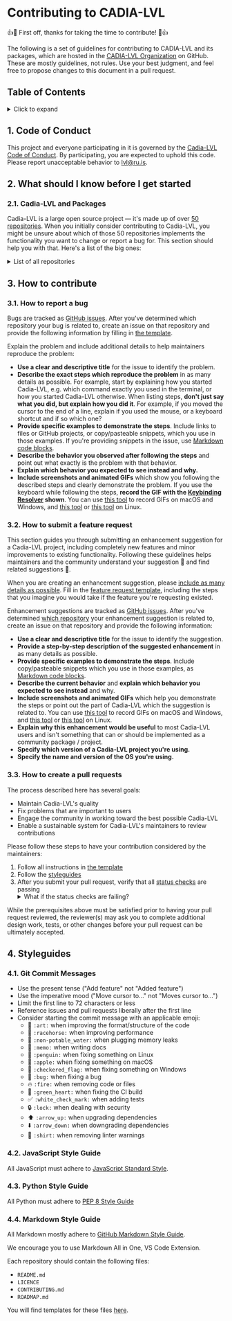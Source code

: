 <!-- omit in toc -->
# Contributing to CADIA-LVL

👍🎉 First off, thanks for taking the time to contribute! 🎉👍

The following is a set of guidelines for contributing to CADIA-LVL and its packages, which are hosted in the [CADIA-LVL Organization](https://github.com/cadia-lvl) on GitHub. These are mostly guidelines, not rules. Use your best judgment, and feel free to propose changes to this document in a pull request.

<!-- omit in toc -->
## Table of Contents

<details>
<summary>Click to expand</summary>

- [1. Code of Conduct](#1-code-of-conduct)
- [2. What should I know before I get started](#2-what-should-i-know-before-i-get-started)
  - [2.1. Cadia-LVL and Packages](#21-cadia-lvl-and-packages)
- [3. How to contribute](#3-how-to-contribute)
  - [3.1. How to report a bug](#31-how-to-report-a-bug)
  - [3.2. How to submit a feature request](#32-how-to-submit-a-feature-request)
  - [3.3. How to create a pull requests](#33-how-to-create-a-pull-requests)
- [4. Styleguides](#4-styleguides)
  - [4.1. Git Commit Messages](#41-git-commit-messages)
  - [4.2. JavaScript Style Guide](#42-javascript-style-guide)
  - [4.3. Python Style Guide](#43-python-style-guide)
  - [4.4. Markdown Style Guide](#44-markdown-style-guide)

</details>

## 1. Code of Conduct

This project and everyone participating in it is governed by the [Cadia-LVL Code of Conduct](CODE_OF_CONDUCT.md). By participating, you are expected to uphold this code. Please report unacceptable behavior to [lvl@ru.is](mailto:lvl@ru.is).

## 2. What should I know before I get started

### 2.1. Cadia-LVL and Packages

Cadia-LVL is a large open source project &mdash; it's made up of over [50 repositories](https://github.com/cadia-lvl). When you initially consider contributing to Cadia-LVL, you might be unsure about which of those 50 repositories implements the functionality you want to change or report a bug for. This section should help you with that.
Here's a list of the big ones:

<details>
<summary>List of all repositories</summary>

- [broadcast_data_prep](https://github.com/cadia-lvl/broadcast_data_prep) - This repository has scripts to extract data from various sources for ASR and speaker diarization.
- [compute](https://github.com/cadia-lvl/compute) - LVL Computing Resources
- [DAD](https://github.com/cadia-lvl/DAD) - Detect Audio Defects
- [deCODE](https://github.com/cadia-lvl/deCODE) - Voice Source and Vocal tract features
- [docker-festival](https://github.com/cadia-lvl/docker-festival) - Text-to-Speech tutorial at SLTU 2016
- [dscore](https://github.com/cadia-lvl/dscore) - Diarization scoring tools.
- [Eyra](https://github.com/cadia-lvl/Eyra)
- [FeatExtDiarization](https://github.com/cadia-lvl/FeatExtDiarization)
- [festival](https://github.com/cadia-lvl/festival) - Festival Speech Synthesis System
- [ice-asr](https://github.com/cadia-lvl/ice-asr) - An automatic speech recognition environment for Icelandic based on Kaldi
- [Icelandic-Curses](https://github.com/cadia-lvl/Icelandic-Curses) - This is a list of icelandic taboo words/phrases.
- [Icelandic-textnorm](https://github.com/cadia-lvl/Icelandic-textnorm) - Text normalization for Icelandic
- [ictk](https://github.com/cadia-lvl/ictk) - 📚 Icelandic Corpora Toolkit -  A collection of scripts to use with various Icelandic text corpora
- [kaldi](https://github.com/cadia-lvl/kaldi) - This is not the official kaldi repository. If searching for Kaldi it is better to fork https://github.com/kaldi-asr/kaldi instead. This repository is built around the project to built an automatic speech recognizer for the Icelandic parliament, Althingi.
- [kaldi-speaker-diarization](https://github.com/cadia-lvl/kaldi-speaker-diarization) - This repository creates speaker diarization recipes to be used within the egs folder of kaldi.
- [lirfa](https://github.com/cadia-lvl/lirfa) - This packages the Alþingi ASR along with code which connects to the Alþingi servers.
- [LOBE](https://github.com/cadia-lvl/LOBE) - LOBE is a recording client made specifically for TTS data collections. It supports multiple collections, single and multi-speaker, and can prompt sentences based on phonetic coverage.
- [lvl_tts_frontend](https://github.com/cadia-lvl/lvl_tts_frontend) - TTS frontend processing for Icelandic
- [marytts](https://github.com/cadia-lvl/marytts) - MARY TTS -- an open-source, multilingual text-to-speech synthesis system written in pure java
- [merlin](https://github.com/cadia-lvl/merlin) - Fork of the Merlin project focused on improving Keras integration. The official project is located at:
- [metawave](https://github.com/cadia-lvl/metawave) - Meta-information tool for TTS datasets
- [NER](https://github.com/cadia-lvl/NER) - Named entity recognition for Icelandic
- [NLM](https://github.com/cadia-lvl/NLM) - A word-level neural language model
- [Ossian](https://github.com/cadia-lvl/Ossian)
- [POS](https://github.com/cadia-lvl/POS) - A part-of-speech tagger, tailored to Icelandic
- [punctuation-prediction](https://github.com/cadia-lvl/punctuation-prediction) - Support tools for punctuation and boundary detection for ASR output.
- [RPNSD](https://github.com/cadia-lvl/RPNSD) - PyTorch implementation of RPNSD
- [samromur-asr](https://github.com/cadia-lvl/samromur-asr) - 👾 An automatic speech recognition environment for Samrómur speech corpus.
- [SEA](https://github.com/cadia-lvl/SEA)
- [SLT2018](https://github.com/cadia-lvl/SLT2018) - Resources described in the paper \An Icelandic Pronunciation Dictionary for TTS

</details>

## 3. How to contribute

### 3.1. How to report a bug

Bugs are tracked as [GitHub issues](https://guides.github.com/features/issues/). After you've determined which repository your bug is related to, create an issue on that repository and provide the following information by filling in [the template](/bug_report.md).

Explain the problem and include additional details to help maintainers reproduce the problem:

- **Use a clear and descriptive title** for the issue to identify the problem.
- **Describe the exact steps which reproduce the problem** in as many details as possible. For example, start by explaining how you started Cadia-LVL, e.g. which command exactly you used in the terminal, or how you started Cadia-LVL otherwise. When listing steps, **don't just say what you did, but explain how you did it**. For example, if you moved the cursor to the end of a line, explain if you used the mouse, or a keyboard shortcut and if so which one?
- **Provide specific examples to demonstrate the steps**. Include links to files or GitHub projects, or copy/pasteable snippets, which you use in those examples. If you're providing snippets in the issue, use [Markdown code blocks](https://help.github.com/articles/markdown-basics/#multiple-lines).
- **Describe the behavior you observed after following the steps** and point out what exactly is the problem with that behavior.
- **Explain which behavior you expected to see instead and why.**
- **Include screenshots and animated GIFs** which show you following the described steps and clearly demonstrate the problem. If you use the keyboard while following the steps, **record the GIF with the [Keybinding Resolver](https://github.com/cadia-lvl/keybinding-resolver) shown**. You can use [this tool](https://www.cockos.com/licecap/) to record GIFs on macOS and Windows, and [this tool](https://github.com/colinkeenan/silentcast) or [this tool](https://github.com/GNOME/byzanz) on Linux.

### 3.2. How to submit a feature request

This section guides you through submitting an enhancement suggestion for a Cadia-LVL project, including completely new features and minor improvements to existing functionality. Following these guidelines helps maintainers and the community understand your suggestion :pencil: and find related suggestions :mag_right:.

When you are creating an enhancement suggestion, please [include as many details as possible](#how-do-i-submit-a-good-enhancement-suggestion). Fill in the [feature request template](./templates/feature_request_template.md), including the steps that you imagine you would take if the feature you're requesting existed.

Enhancement suggestions are tracked as [GitHub issues](https://guides.github.com/features/issues/). After you've determined [which repository](#cadia-lvl-and-packages) your enhancement suggestion is related to, create an issue on that repository and provide the following information:

- **Use a clear and descriptive title** for the issue to identify the suggestion.
- **Provide a step-by-step description of the suggested enhancement** in as many details as possible.
- **Provide specific examples to demonstrate the steps**. Include copy/pasteable snippets which you use in those examples, as [Markdown code blocks](https://help.github.com/articles/markdown-basics/#multiple-lines).
- **Describe the current behavior** and **explain which behavior you expected to see instead** and why.
- **Include screenshots and animated GIFs** which help you demonstrate the steps or point out the part of Cadia-LVL which the suggestion is related to. You can use [this tool](https://www.cockos.com/licecap/) to record GIFs on macOS and Windows, and [this tool](https://github.com/colinkeenan/silentcast) or [this tool](https://github.com/GNOME/byzanz) on Linux.
- **Explain why this enhancement would be useful** to most Cadia-LVL users and isn't something that can or should be implemented as a community package / project.
- **Specify which version of a Cadia-LVL project you're using.**
- **Specify the name and version of the OS you're using.**

### 3.3. How to create a pull requests

The process described here has several goals:

- Maintain Cadia-LVL's quality
- Fix problems that are important to users
- Engage the community in working toward the best possible Cadia-LVL
- Enable a sustainable system for Cadia-LVL's maintainers to review contributions

Please follow these steps to have your contribution considered by the maintainers:

1. Follow all instructions in [the template](PULL_REQUEST_TEMPLATE.md)
2. Follow the [styleguides](#styleguides)
3. After you submit your pull request, verify that all [status checks](https://help.github.com/articles/about-status-checks/) are passing <details><summary>What if the status checks are failing?</summary>If a status check is failing, and you believe that the failure is unrelated to your change, please leave a comment on the pull request explaining why you believe the failure is unrelated. A maintainer will re-run the status check for you. If we conclude that the failure was a false positive, then we will open an issue to track that problem with our status check suite.</details>

While the prerequisites above must be satisfied prior to having your pull request reviewed, the reviewer(s) may ask you to complete additional design work, tests, or other changes before your pull request can be ultimately accepted.

## 4. Styleguides

### 4.1. Git Commit Messages

- Use the present tense ("Add feature" not "Added feature")
- Use the imperative mood ("Move cursor to..." not "Moves cursor to...")
- Limit the first line to 72 characters or less
- Reference issues and pull requests liberally after the first line
- Consider starting the commit message with an applicable emoji:
  - :art: `:art:` when improving the format/structure of the code
  - :racehorse: `:racehorse:` when improving performance
  - :non-potable_water: `:non-potable_water:` when plugging memory leaks
  - :memo: `:memo:` when writing docs
  - :penguin: `:penguin:` when fixing something on Linux
  - :apple: `:apple:` when fixing something on macOS
  - :checkered_flag: `:checkered_flag:` when fixing something on Windows
  - :bug: `:bug:` when fixing a bug
  - :fire: `:fire:` when removing code or files
  - :green_heart: `:green_heart:` when fixing the CI build
  - :white_check_mark: `:white_check_mark:` when adding tests
  - :lock: `:lock:` when dealing with security
  - :arrow_up: `:arrow_up:` when upgrading dependencies
  - :arrow_down: `:arrow_down:` when downgrading dependencies
  - :shirt: `:shirt:` when removing linter warnings

### 4.2. JavaScript Style Guide

All JavaScript must adhere to [JavaScript Standard Style](https://standardjs.com/).

### 4.3. Python Style Guide

All Python must adhere to [PEP 8 Style Guide](https://www.python.org/dev/peps/pep-0008/)

### 4.4. Markdown Style Guide

All Markdown mostly adhere to [GitHub Markdown Style Guide](https://guides.github.com/features/mastering-markdown/).

We encourage you to use Markdown All in One, VS Code Extension.

Each repository should contain the following files:

- `README.md`
- `LICENCE`
- `CONTRIBUTING.md`
- `ROADMAP.md`

You will find templates for these files [here](./templates/).
